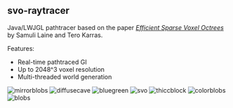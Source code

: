 ## svo-raytracer

Java/LWJGL pathtracer based on the paper [_Efficient Sparse Voxel Octrees_](https://research.nvidia.com/sites/default/files/pubs/2010-02_Efficient-Sparse-Voxel/laine2010tr1_paper.pdf) by Samuli Laine and Tero Karras.

Features:
 - Real-time pathtraced GI
 - Up to 2048^3 voxel resolution
 - Multi-threaded world generation

![mirrorblobs](https://user-images.githubusercontent.com/34610019/152625682-f5c9907c-8f21-4df4-8cae-b2030b4c77fd.png)
![diffusecave](https://user-images.githubusercontent.com/34610019/152625691-df326ccf-974d-4f6f-8855-28efb2e174d2.png)
![bluegreen](https://user-images.githubusercontent.com/34610019/118948016-be657b80-b90c-11eb-9128-9fbd6fb22f8d.png)
![svo](https://user-images.githubusercontent.com/34610019/118948027-c2919900-b90c-11eb-992f-d8f87df4d269.png)
![thiccblock](https://user-images.githubusercontent.com/34610019/118949025-b3f7b180-b90d-11eb-82cf-752452898c15.png)
![colorblobs](https://user-images.githubusercontent.com/34610019/137646215-fbc8922a-d08e-4e0b-b5c0-5004472de030.png)
![blobs](https://user-images.githubusercontent.com/34610019/119221525-afb1cc80-baa4-11eb-97f6-cd3b8ac5e4a1.png)
